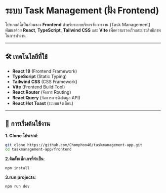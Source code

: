 # ระบบ Task Management (ฝั่ง Frontend)

โปรเจกต์นี้เป็นส่วนของ **Frontend** สำหรับระบบบริหารจัดการงาน (Task Management)  
พัฒนาด้วย **React**, **TypeScript**, **Tailwind CSS** และ **Vite** เพื่อความรวดเร็วและประสิทธิภาพในการทำงาน

---

## 🛠 เทคโนโลยีที่ใช้

- **React 19** (Frontend Framework)
- **TypeScript** (Static Typing)
- **Tailwind CSS** (CSS Framework)
- **Vite** (Frontend Build Tool)
- **React Router** (จัดการ Routing)
- **React Query** (จัดการการดึงข้อมูล API)
- **React Hot Toast** (ระบบแจ้งเตือน)

---

## 🚀 การเริ่มต้นใช้งาน

**1. Clone โปรเจกต์**:

```bash
git clone https://github.com/Chomphoo46/taskmanagement-app.git
cd taskmanagement-app/frontend
```

**2.ติดตั้งแพ็กเกจที่จำเป็น**:
```
npm install
```

**3.run projects**:
```
npm run dev
```
